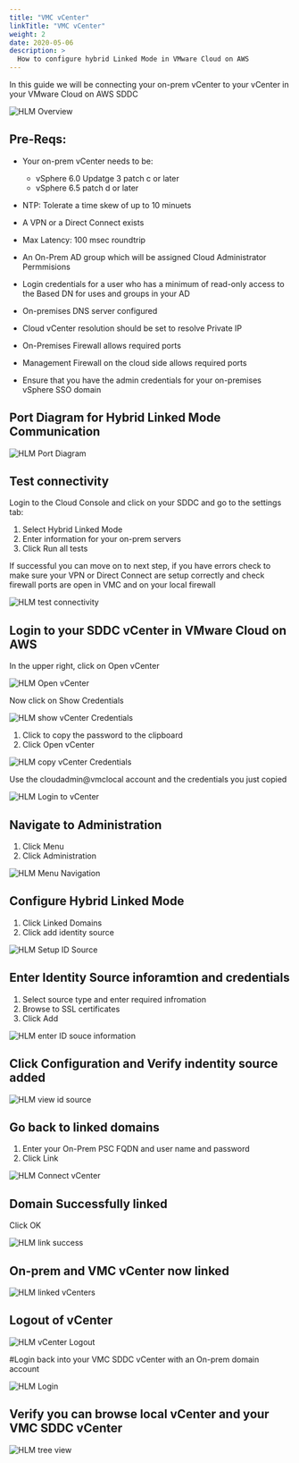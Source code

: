 ```yaml
---
title: "VMC vCenter"
linkTitle: "VMC vCenter"
weight: 2
date: 2020-05-06
description: >
  How to configure hybrid Linked Mode in VMware Cloud on AWS 
---
```


In this guide we will be connecting your on-prem vCenter to your vCenter in your VMware Cloud on AWS SDDC


![HLM Overview](https://vmc-onboarding-images.s3-us-west-2.amazonaws.com/3.Configure-SDDC/hybrid-linked-mode/vmc-vcenter/hlmoverview.png)

## Pre-Reqs:
- Your on-prem vCenter needs to be:
  - vSphere 6.0 Updatge 3 patch c or later
  - vSphere 6.5 patch d or later

- NTP: Tolerate a time skew of up to 10 minuets
- A VPN or a Direct Connect exists
- Max Latency: 100 msec roundtrip
- An On-Prem AD group which will be assigned Cloud Administrator Permmisions
- Login credentials for a user who has a minimum of read-only access to the Based DN for uses and groups in your AD
- On-premises DNS server configured
- Cloud vCenter resolution should be set to resolve Private IP
- On-Premises Firewall allows required ports 
- Management Firewall on the cloud side allows required ports
- Ensure that you have the admin credentials for your on-premises vSphere SSO domain 

## Port Diagram for Hybrid Linked Mode Communication

![HLM Port Diagram](https://vmc-onboarding-images.s3-us-west-2.amazonaws.com/3.Configure-SDDC/hybrid-linked-mode/vmc-vcenter/hlmportdiagram.png)

## Test connectivity

Login to the Cloud Console and click on your SDDC and go to the settings tab: 

1. Select Hybrid Linked Mode
2. Enter information for your on-prem servers 
3. Click Run all tests 

If successful you can move on to next step, if you have errors check to make sure your VPN or Direct Connect are setup correctly and check firewall ports are open in VMC and on your local firewall

![HLM test connectivity](https://vmc-onboarding-images.s3-us-west-2.amazonaws.com/3.Configure-SDDC/hybrid-linked-mode/vmc-vcenter/testhlmconnectivity.png)

## Login to your SDDC vCenter in VMware Cloud on AWS

In the upper right, click on Open vCenter

![HLM Open vCenter](https://vmc-onboarding-images.s3-us-west-2.amazonaws.com/3.Configure-SDDC/hybrid-linked-mode/vmc-vcenter/hlmopenvcenter.png)

Now click on Show Credentials

![HLM show vCenter Credentials](https://vmc-onboarding-images.s3-us-west-2.amazonaws.com/3.Configure-SDDC/hybrid-linked-mode/vmc-vcenter/hlmshowcreds.png)

1. Click to copy the password to the clipboard
2. Click Open vCenter

![HLM copy vCenter Credentials](https://vmc-onboarding-images.s3-us-west-2.amazonaws.com/3.Configure-SDDC/hybrid-linked-mode/vmc-vcenter/hlmcopypassword.png)

Use the cloudadmin@vmclocal account and the credentials you just copied

![HLM Login to vCenter ](https://vmc-onboarding-images.s3-us-west-2.amazonaws.com/3.Configure-SDDC/hybrid-linked-mode/vmc-vcenter/hlmlogintovcenter.png)

## Navigate to Administration

1. Click Menu
2. Click Administration

![HLM Menu Navigation](https://vmc-onboarding-images.s3-us-west-2.amazonaws.com/3.Configure-SDDC/hybrid-linked-mode/vmc-vcenter/hlmmenunav.png)

## Configure Hybrid Linked Mode

1. Click Linked Domains
2. Click add identity source

![HLM Setup ID Source](https://vmc-onboarding-images.s3-us-west-2.amazonaws.com/3.Configure-SDDC/hybrid-linked-mode/vmc-vcenter/hlmsetupidsource.png)

## Enter Identity Source inforamtion and credentials

1. Select source type and enter required infromation
2. Browse to SSL certificates 
3. Click Add

![HLM enter ID souce information](https://vmc-onboarding-images.s3-us-west-2.amazonaws.com/3.Configure-SDDC/hybrid-linked-mode/vmc-vcenter/hlmsetupidsource2.png)

## Click Configuration and Verify indentity source added 

![HLM view id source](https://vmc-onboarding-images.s3-us-west-2.amazonaws.com/3.Configure-SDDC/hybrid-linked-mode/vmc-vcenter/hlmviewidsource.png)

## Go back to linked domains

1. Enter your On-Prem PSC FQDN and user name and password
2. Click Link

![HLM Connect vCenter](https://vmc-onboarding-images.s3-us-west-2.amazonaws.com/3.Configure-SDDC/hybrid-linked-mode/vmc-vcenter/hlmconnectvcenter.png)

## Domain Successfully linked

Click OK

![HLM link success](https://vmc-onboarding-images.s3-us-west-2.amazonaws.com/3.Configure-SDDC/hybrid-linked-mode/vmc-vcenter/hlmlinksuccess.png)

## On-prem and VMC vCenter now linked

![HLM linked vCenters](https://vmc-onboarding-images.s3-us-west-2.amazonaws.com/3.Configure-SDDC/hybrid-linked-mode/vmc-vcenter/hlmlinkedvcenters.png)

## Logout of vCenter 

![HLM vCenter Logout](https://vmc-onboarding-images.s3-us-west-2.amazonaws.com/3.Configure-SDDC/hybrid-linked-mode/vmc-vcenter/hlmlogout.png)

#Login back into your VMC SDDC vCenter with an On-prem domain account

![HLM Login](https://vmc-onboarding-images.s3-us-west-2.amazonaws.com/3.Configure-SDDC/hybrid-linked-mode/vmc-vcenter/hlmlogin.png)

## Verify you can browse local vCenter and your VMC SDDC vCenter

![HLM tree view](https://vmc-onboarding-images.s3-us-west-2.amazonaws.com/3.Configure-SDDC/hybrid-linked-mode/vmc-vcenter/hlmtreeview.png)
 

